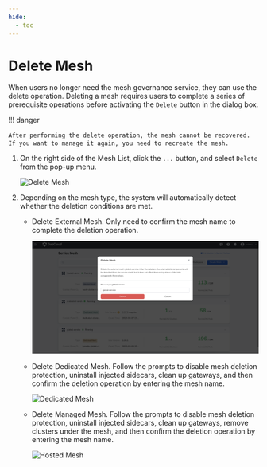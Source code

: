 ```yaml
---
hide:
  - toc
---
```


# Delete Mesh

When users no longer need the mesh governance service, they can use the delete operation.
Deleting a mesh requires users to complete a series of prerequisite operations
before activating the `Delete` button in the dialog box.

!!! danger

    After performing the delete operation, the mesh cannot be recovered. If you want to manage it again, you need to recreate the mesh.

1. On the right side of the Mesh List, click the `...` button, and select `Delete` from the pop-up menu.

    ![Delete Mesh](https://docs.daocloud.io/daocloud-docs-images/docs/en/docs/mspider/images/deletemesh01.png)

2. Depending on the mesh type, the system will automatically detect whether the deletion conditions are met.

    - Delete External Mesh. Only need to confirm the mesh name to complete the deletion operation.

        ![External Mesh](../images/deletemesh02.png)

    - Delete Dedicated Mesh. Follow the prompts to disable mesh deletion protection, uninstall injected sidecars, clean up gateways, and then confirm the deletion operation by entering the mesh name.

        ![Dedicated Mesh](https://docs.daocloud.io/daocloud-docs-images/docs/en/docs/mspider/images/deletemesh03.png)

    - Delete Managed Mesh. Follow the prompts to disable mesh deletion protection, uninstall injected sidecars, clean up gateways, remove clusters under the mesh, and then confirm the deletion operation by entering the mesh name.

        ![Hosted Mesh](https://docs.daocloud.io/daocloud-docs-images/docs/en/docs/mspider/images/deletemesh04.png)
